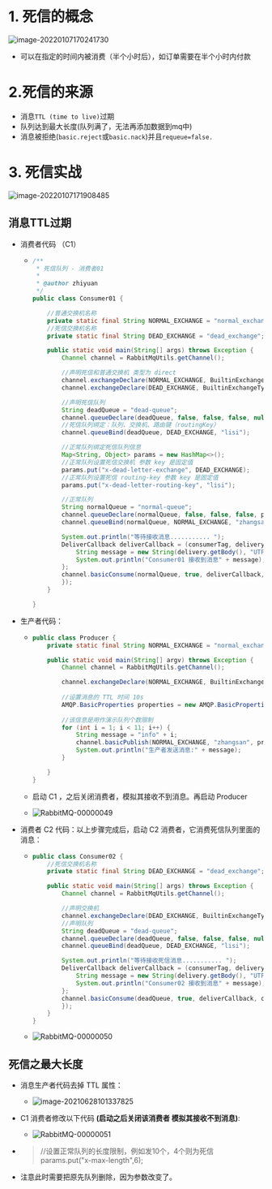 # 1. 死信的概念

![image-20220107170241730](https://raw.githubusercontent.com/TWDH/Leetcode-From-Zero/pictures/img/image-20220107170241730.png)

- 可以在指定的时间内被消费（半个小时后），如订单需要在半个小时内付款

# 2.死信的来源

- 消息`TTL (time to live)`过期
- 队列达到最大长度(队列满了，无法再添加数据到mq中)
- 消息被拒绝(`basic.reject`或`basic.nack`)并且`requeue=false.`

# 3. 死信实战

![image-20220107171908485](https://raw.githubusercontent.com/TWDH/Leetcode-From-Zero/pictures/img/image-20220107171908485.png)



## 消息TTL过期

- 消费者代码 （C1）

  - ```java
    /**
     * 死信队列 - 消费者01
     *
     * @author zhiyuan
     */
    public class Consumer01 {
    
        //普通交换机名称
        private static final String NORMAL_EXCHANGE = "normal_exchange";
        //死信交换机名称
        private static final String DEAD_EXCHANGE = "dead_exchange";
    
        public static void main(String[] args) throws Exception {
            Channel channel = RabbitMqUtils.getChannel();
    
            //声明死信和普通交换机 类型为 direct
            channel.exchangeDeclare(NORMAL_EXCHANGE, BuiltinExchangeType.DIRECT);
            channel.exchangeDeclare(DEAD_EXCHANGE, BuiltinExchangeType.DIRECT);
    
            //声明死信队列
            String deadQueue = "dead-queue";
            channel.queueDeclare(deadQueue, false, false, false, null);
            //死信队列绑定：队列、交换机、路由键（routingKey）
            channel.queueBind(deadQueue, DEAD_EXCHANGE, "lisi");
    
            //正常队列绑定死信队列信息
            Map<String, Object> params = new HashMap<>();
            //正常队列设置死信交换机 参数 key 是固定值
            params.put("x-dead-letter-exchange", DEAD_EXCHANGE);
            //正常队列设置死信 routing-key 参数 key 是固定值
            params.put("x-dead-letter-routing-key", "lisi");
    
            //正常队列
            String normalQueue = "normal-queue";
            channel.queueDeclare(normalQueue, false, false, false, params);
            channel.queueBind(normalQueue, NORMAL_EXCHANGE, "zhangsan");
    
            System.out.println("等待接收消息........... ");
            DeliverCallback deliverCallback = (consumerTag, delivery) -> {
                String message = new String(delivery.getBody(), "UTF-8");
                System.out.println("Consumer01 接收到消息" + message);
            };
            channel.basicConsume(normalQueue, true, deliverCallback, consumerTag -> {
            });
        }
    
    }
    ```
    

- 生产者代码：

  - ```java
    public class Producer {
        private static final String NORMAL_EXCHANGE = "normal_exchange";
    
        public static void main(String[] argv) throws Exception {
            Channel channel = RabbitMqUtils.getChannel();
    
            channel.exchangeDeclare(NORMAL_EXCHANGE, BuiltinExchangeType.DIRECT);
            
            //设置消息的 TTL 时间 10s
            AMQP.BasicProperties properties = new AMQP.BasicProperties().builder().expiration("10000").build();
            
            //该信息是用作演示队列个数限制
            for (int i = 1; i < 11; i++) {
                String message = "info" + i;
                channel.basicPublish(NORMAL_EXCHANGE, "zhangsan", properties, message.getBytes());
                System.out.println("生产者发送消息:" + message);
            }
    
        }
    }
    ```

  - 启动 C1 ，之后关闭消费者，模拟其接收不到消息。再启动 Producer

  - ![RabbitMQ-00000049](https://raw.githubusercontent.com/TWDH/Leetcode-From-Zero/pictures/img/RabbitMQ-00000049.png)

- 消费者 C2 代码：以上步骤完成后，启动 C2 消费者，它消费死信队列里面的消息：

  - ```java
    public class Consumer02 {
        //死信交换机名称
        private static final String DEAD_EXCHANGE = "dead_exchange";
    
        public static void main(String[] args) throws Exception {
            Channel channel = RabbitMqUtils.getChannel();
    
            //声明交换机
            channel.exchangeDeclare(DEAD_EXCHANGE, BuiltinExchangeType.DIRECT);
            //声明队列
            String deadQueue = "dead-queue";
            channel.queueDeclare(deadQueue, false, false, false, null);
            channel.queueBind(deadQueue, DEAD_EXCHANGE, "lisi");
    
            System.out.println("等待接收死信消息........... ");
            DeliverCallback deliverCallback = (consumerTag, delivery) -> {
                String message = new String(delivery.getBody(), "UTF-8");
                System.out.println("Consumer02 接收到消息" + message);
            };
            channel.basicConsume(deadQueue, true, deliverCallback, consumerTag -> {
            });
        }
    }
    ```

  - ![RabbitMQ-00000050](https://raw.githubusercontent.com/TWDH/Leetcode-From-Zero/pictures/img/RabbitMQ-00000050.png)


## 死信之最大长度

- 消息生产者代码去掉 TTL 属性：

  - ![image-20210628101337825](https://raw.githubusercontent.com/TWDH/Leetcode-From-Zero/pictures/img/image-20210628101337825.png)

- C1 消费者修改以下代码 **(启动之后关闭该消费者 模拟其接收不到消息)**:

  - ![RabbitMQ-00000051](https://raw.githubusercontent.com/TWDH/Leetcode-From-Zero/pictures/img/RabbitMQ-00000051.png)

- > //设置正常队列的长度限制，例如发10个，4个则为死信
  > params.put("x-max-length",6);

- 注意此时需要把原先队列删除，因为参数改变了。


  












































